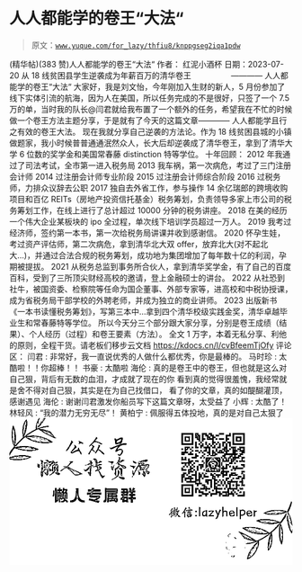 # 人人都能学的卷王“大法“

> 原文：[`www.yuque.com/for_lazy/thfiu8/knppgseg2iqa1pdw`](https://www.yuque.com/for_lazy/thfiu8/knppgseg2iqa1pdw)

<ne-h2 id="5f378edd" data-lake-id="5f378edd"><ne-heading-ext><ne-heading-anchor></ne-heading-anchor><ne-heading-fold></ne-heading-fold></ne-heading-ext><ne-heading-content><ne-text id="uc65fa328">(精华帖)(383 赞)人人都能学的卷王“大法“</ne-text></ne-heading-content></ne-h2> <ne-p id="ufb69a0ce" data-lake-id="ufb69a0ce"><ne-text id="ue3f66008">作者： 红泥小酒杯</ne-text></ne-p> <ne-p id="uff1233bd" data-lake-id="uff1233bd"><ne-text id="uba11b80a">日期：2023-07-20</ne-text></ne-p> <ne-p id="ufa182f28" data-lake-id="ufa182f28"><ne-text id="ucb561c65">从 18 线贫困县学生逆袭成为年薪百万的清华卷王</ne-text> <ne-text id="ue58724b8">                 ———— 人人都能学的卷王“大法“</ne-text></ne-p> <ne-p id="uee512753" data-lake-id="uee512753"><ne-text id="u79931a30">大家好，我是刘文怡，今年刚加入生财的新人，5 月份参加了线下实体引流的航海，因为人在美国，所以任务完成的不是很好，只签了一个 7.5 万的单，当时我的队长@闫君就给我布置了一个额外的任务，希望我在不忙的时候做一个卷王方法主题分享，于是就有了今天的这篇文章———— 人人都能学且行之有效的卷王大法。</ne-text></ne-p> <ne-p id="u360dd9c3" data-lake-id="u360dd9c3"><ne-text id="ue6138c49">现在我就分享自己逆袭的方法论。作为 18 线贫困县城的小镇做题家，我小时候普普通通泯然众人，长大后却逆袭成了清华卷王，拿到了清华大学 6 位数的奖学金和美国常春藤 distinction 特等学位。</ne-text></ne-p> <ne-p id="ufdf5bac2" data-lake-id="ufdf5bac2"><ne-text id="u9b2b99d8">十年回顾：</ne-text></ne-p> <ne-p id="u61c8fa79" data-lake-id="u61c8fa79"><ne-text id="ub19baa28">2012 年我通过了司法考试，全市第一进入税务局</ne-text></ne-p> <ne-p id="ud8e95438" data-lake-id="ud8e95438"><ne-text id="u238cb8ef">2013 我车祸，第一次病危，考过了三门注册会计师</ne-text></ne-p> <ne-p id="ud90437b8" data-lake-id="ud90437b8"><ne-text id="u1e1d3fd1">2014 过注册会计师专业阶段</ne-text></ne-p> <ne-p id="u223979bd" data-lake-id="u223979bd"><ne-text id="uba3ea506">2015 过注册会计师综合阶段</ne-text></ne-p> <ne-p id="u2b842300" data-lake-id="u2b842300"><ne-text id="u64ea1f8a">2016 过税务师，力排众议辞去公职</ne-text></ne-p> <ne-p id="u10afe28b" data-lake-id="u10afe28b"><ne-text id="u3d59125e">2017 独自去外省工作，参与操作 14 余亿瑞郎的跨境收购项目和百亿 REITs（房地产投资信托基金）税务筹划，负责领导多家上市公司的税务筹划工作，在线上进行了总计超过 10000 分钟的税务讲座。</ne-text></ne-p> <ne-p id="uf314575e" data-lake-id="uf314575e"><ne-text id="u8527971c">2018 在美的经历一个伟大企业某板块的 ipo 全过程，单次线下培训学员超过一万人。</ne-text></ne-p> <ne-p id="u34f05eb8" data-lake-id="u34f05eb8"><ne-text id="u29500bcf">2019 我考过经济师，签约第一本书，第一次给税务局讲课并收到感谢信。</ne-text></ne-p> <ne-p id="u1f47d808" data-lake-id="u1f47d808"><ne-text id="ue938db72">2020 怀孕生娃，考过资产评估师，第二次病危，拿到清华北大双 offer，放弃北大(对不起北大…)，并通过合法合规的税务筹划，成功地为集团增加了每年数十亿的利润，孕期被提拔。</ne-text></ne-p> <ne-p id="u8e153a32" data-lake-id="u8e153a32"><ne-text id="u605685c7">2021 从税务总监到事务所合伙人，拿到清华奖学金，有了自己的百度百科，受到了三所顶尖财经高校的邀请，登上金融硕士的讲台。</ne-text></ne-p> <ne-p id="uaf5d3b17" data-lake-id="uaf5d3b17"><ne-text id="u1be73aea">2022 从社恐到社牛，被国资委、检察院等任命为国企董事、外部专家等，进高校和中税协授课，成为省税务局干部学校的外聘老师，并成为独立的商业讲师。</ne-text></ne-p> <ne-p id="uf1f84cf0" data-lake-id="uf1f84cf0"><ne-text id="ua5611ad0">2023 出版新书《一本书读懂税务筹划》，写第三本中…拿到四个清华校级实践金奖，清华卓越毕业生和常春藤特等学位。</ne-text></ne-p> <ne-p id="u05819298" data-lake-id="u05819298"><ne-text id="u7c8560ac">所以今天分三个部分跟大家分享，分别是卷王成绩（结果）、个人经历（过程）和卷王要素（方法）。</ne-text></ne-p> <ne-p id="uf86ecd4f" data-lake-id="uf86ecd4f"><ne-text id="u3b13cf3e">全文 1 万字，本着无私分享、利他的原则，全程干货。请老板们移步云文档</ne-text></ne-p> <ne-p id="ue516f2b7" data-lake-id="ue516f2b7">[<ne-text id="udf8ab85b">https://kdocs.cn/l/cvBfeemTjOfy</ne-text>](https://kdocs.cn/l/cvBfeemTjOfy)</ne-p> <ne-hole id="u9e0badb2" data-lake-id="u9e0badb2"><ne-card data-card-name="hr" data-card-type="block" id="PJRV2" data-event-boundary="card"><ne-p id="u66afdca0" data-lake-id="u66afdca0"><ne-text id="ube293bd0">评论区：</ne-text></ne-p> <ne-p id="u6cf306a4" data-lake-id="u6cf306a4"><ne-text id="u78773d05">闫君 : 非常好，我一直说优秀的人做什么都优秀，你是最棒的。</ne-text> <ne-text id="ufb2e4004">马时珍 : 太酷啦！！你超棒！！</ne-text> <ne-text id="u163e4909">书豪 : 太酷啦</ne-text> <ne-text id="ua8d70204">海伦 : 真的是卷王中的卷王，但也就是这么对自己狠，背后有无数的血泪，才成就了现在的你</ne-text></ne-p> <ne-p id="u5a754575" data-lake-id="u5a754575"><ne-text id="ub8f2282e">看到真的觉得很羞愧，我经常就是舍不得对自己狠，其实是在为自己找借口，</ne-text></ne-p> <ne-p id="ud0e54cd7" data-lake-id="ud0e54cd7"><ne-text id="u22f066e4">看了你的文章，真的如醍醐灌顶，感谢遇见</ne-text> <ne-text id="ud00584ee">海伦 : 谢谢闫君激发你船员写下这篇文章呀，太受益了</ne-text> <ne-text id="u3ead86eb">小辉 : 太酷了！</ne-text> <ne-text id="u2adb709e">林轻风 : “我的潜力无穷无尽”！</ne-text> <ne-text id="ue1e853b3">黄柏宁 : 佩服得五体投地，真的是对自己太狠了</ne-text></ne-p> <ne-p id="u6cd6b54f" data-lake-id="u6cd6b54f"><ne-card data-card-name="image" data-card-type="inline" id="t6axA" data-event-boundary="card">![](img/894d30a529e7c37bcd3392323c99941c.png)  <ne-hole id="u55f819f5" data-lake-id="u55f819f5"><ne-card data-card-name="hr" data-card-type="block" id="KlUrq" data-event-boundary="card"></ne-card></ne-hole></ne-card></ne-p></ne-card></ne-hole>